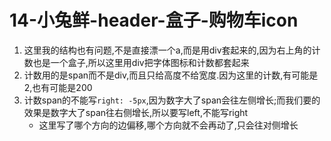 # 14-小兔鲜-header-盒子-购物车icon

1. 这里我的结构也有问题,不是直接漂一个a,而是用div套起来的,因为右上角的计数也是一个盒子,所以这里用div把字体图标和计数都套起来
2. 计数用的是span而不是div,而且只给高度不给宽度.因为这里的计数,有可能是2,也有可能是200
3. 计数span的不能写`right: -5px`,因为数字大了span会往左侧增长;而我们要的效果是数字大了span往右侧增长,所以要写left,不能写right
    - 这里写了哪个方向的边偏移,哪个方向就不会再动了,只会往对侧增长